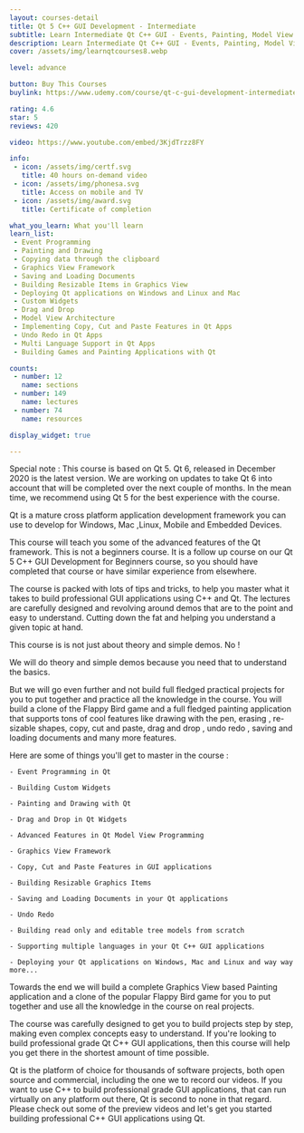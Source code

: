 ```yaml
---
layout: courses-detail
title: Qt 5 C++ GUI Development - Intermediate
subtitle: Learn Intermediate Qt C++ GUI - Events, Painting, Model View Architecture, Graphics View Framework, Deployment and more. - Qt 5 C++ GUI Development
description: Learn Intermediate Qt C++ GUI - Events, Painting, Model View Architecture, Graphics View Framework, Deployment and more. - Qt 5 C++ GUI Development
cover: /assets/img/learnqtcourses8.webp

level: advance

button: Buy This Courses
buylink: https://www.udemy.com/course/qt-c-gui-development-intermediate/

rating: 4.6
star: 5
reviews: 420

video: https://www.youtube.com/embed/3KjdTrzz8FY

info:
 - icon: /assets/img/certf.svg
   title: 40 hours on-demand video
 - icon: /assets/img/phonesa.svg
   title: Access on mobile and TV 
 - icon: /assets/img/award.svg
   title: Certificate of completion 

what_you_learn: What you'll learn
learn_list: 
 - Event Programming
 - Painting and Drawing
 - Copying data through the clipboard
 - Graphics View Framework
 - Saving and Loading Documents
 - Building Resizable Items in Graphics View
 - Deploying Qt applications on Windows and Linux and Mac
 - Custom Widgets
 - Drag and Drop
 - Model View Architecture
 - Implementing Copy, Cut and Paste Features in Qt Apps
 - Undo Redo in Qt Apps
 - Multi Language Support in Qt Apps
 - Building Games and Painting Applications with Qt

counts: 
 - number: 12
   name: sections
 - number: 149
   name: lectures
 - number: 74
   name: resources

display_widget: true

---
```

Special note : This course is based on Qt 5. Qt 6, released in December 2020 is the latest version. We are working on updates to take  Qt 6 into account that will be completed over the next couple of months. In the mean time, we recommend using Qt 5 for the best experience with the course.

Qt is a mature cross platform application development framework you can use to develop for Windows, Mac ,Linux, Mobile and Embedded Devices.

This course will teach you some of the advanced features of the Qt framework. This  is not a beginners course.  It is a follow up course on our Qt 5 C++ GUI Development for Beginners course, so you should have completed that course or have similar experience from elsewhere.

The course is packed with lots of tips and tricks, to help you master what it takes to build professional GUI applications using C++ and Qt.  The lectures are carefully designed and revolving around demos that are to the point and easy to understand. Cutting down the fat and helping you understand a given topic at hand.

This course is is not just about theory and simple demos. No !

We will do theory and simple demos because you need that to understand the basics.

But we will go even further and not build  full fledged practical projects for you to put together and practice all the knowledge in the course. You will build a clone of the Flappy Bird game and a full fledged painting application that supports tons of cool features like drawing with the pen, erasing , re-sizable shapes, copy, cut and paste, drag and drop , undo redo , saving and loading documents and many more features.

Here are some of things you'll get to master in the course :

    - Event Programming in Qt

    - Building Custom Widgets

    - Painting and Drawing with Qt

    - Drag and Drop in Qt Widgets

    - Advanced Features in Qt Model View Programming

    - Graphics View Framework

    - Copy, Cut and Paste Features in GUI applications

    - Building Resizable Graphics Items

    - Saving and Loading Documents in your Qt applications

    - Undo Redo

    - Building read only and editable tree models from scratch

    - Supporting multiple languages in your Qt C++ GUI applications

    - Deploying your Qt applications on Windows, Mac and Linux and way way more...

Towards the end we will build a complete Graphics View based Painting application and a clone of the popular Flappy Bird game for you to put together and use all the knowledge in the course on real projects.

The course was carefully designed to get you to build projects step by step, making even complex concepts easy to understand. If you're looking to build professional grade Qt C++ GUI applications, then this course will help you get there in the shortest amount of time possible.

Qt is the platform of choice for thousands of software projects, both open source and commercial, including the one we to record our videos. If you want to use C++  to build professional grade GUI applications, that can run virtually on any platform out there, Qt is second to none in that regard. Please check out some of the preview videos and let's get you started building professional C++ GUI applications using Qt.
